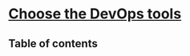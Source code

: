 # [Choose the DevOps tools](https://learn.microsoft.com/en-us/training/modules/migrate-to-devops/) <!-- omit in toc -->

## Table of contents <!-- omit in toc -->
